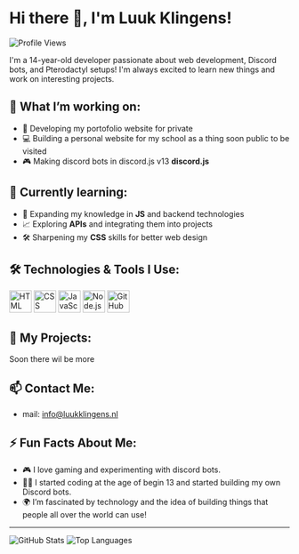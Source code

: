 # Hi there 👋, I'm Luuk Klingens!

![Profile Views](https://komarev.com/ghpvc/?username=DevLuuk123&color=blue)

I'm a 14-year-old developer passionate about web development, Discord bots, and Pterodactyl setups! I'm always excited to learn new things and work on interesting projects.

## 🔭 What I’m working on:
- 🚀 Developing my portofolio website for private
- 💻 Building a personal website for my school as a thing soon public to be visited 
- 🎮 Making discord bots in discord.js v13 **discord.js**

## 🌱 Currently learning:
- 🧠 Expanding my knowledge in **JS** and backend technologies
- 📈 Exploring **APIs** and integrating them into projects
- 🛠️ Sharpening my **CSS** skills for better web design

## 🛠 Technologies & Tools I Use:
<p align="left">
  <img src="https://cdn.jsdelivr.net/gh/devicons/devicon/icons/html5/html5-original.svg" alt="HTML" width="40" height="40"/>
  <img src="https://cdn.jsdelivr.net/gh/devicons/devicon/icons/css3/css3-original.svg" alt="CSS" width="40" height="40"/>
  <img src="https://cdn.jsdelivr.net/gh/devicons/devicon/icons/javascript/javascript-original.svg" alt="JavaScript" width="40" height="40"/>
  <img src="https://cdn.jsdelivr.net/gh/devicons/devicon/icons/nodejs/nodejs-original.svg" alt="Node.js" width="40" height="40"/>
  <img src="https://cdn.jsdelivr.net/gh/devicons/devicon/icons/github/github-original.svg" alt="GitHub" width="40" height="40"/>
</p>

## 📂 My Projects:
Soon there wil be more



## 📫 Contact Me:
- mail: info@luukklingens.nl 

## ⚡ Fun Facts About Me:
- 🎮 I love gaming and experimenting with discord bots.
- 🧑‍💻 I started coding at the age of begin 13 and started building my own Discord bots.
- 🌍 I’m fascinated by technology and the idea of building things that people all over the world can use!

---

![GitHub Stats](https://github-readme-stats.vercel.app/api?username=DevLuuk123&show_icons=true&theme=radical)
![Top Languages](https://github-readme-stats.vercel.app/api/top-langs/?username=DevLuuk123&layout=compact&theme=radical)

